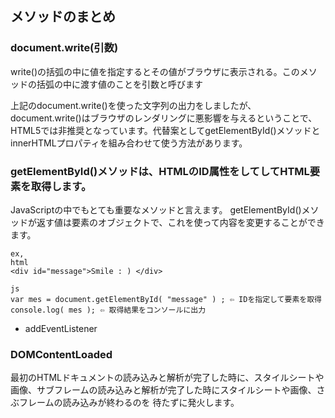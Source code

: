 

## メソッドのまとめ



### document.write(引数) 
write()の括弧の中に値を指定するとその値がブラウザに表示される。このメソッドの括弧の中に渡す値のことを引数と呼びます

上記のdocument.write()を使った文字列の出力をしましたが、document.write()はブラウザのレンダリングに悪影響を与えるということで、
HTML5では非推奨となっています。代替案としてgetElementById()メソッドとinnerHTMLプロパティを組み合わせて使う方法があります。

### getElementById()メソッドは、HTMLのID属性をしてしてHTML要素を取得します。
JavaScriptの中でもとても重要なメソッドと言えます。
getElementById()メソッドが返す値は要素のオブジェクトで、これを使って内容を変更することができます。

```
ex,
html
<div id="message">Smile : ) </div>

js
var mes = document.getElementById( "message" ) ; ⇦ IDを指定して要素を取得
console.log( mes ); ⇦ 取得結果をコンソールに出力
```


- addEventListener




### DOMContentLoaded

最初のHTMLドキュメントの読み込みと解析が完了した時に、スタイルシートや画像、サブフレームの読み込みと解析が完了した時にスタイルシートや画像、さぶフレームの読み込みが終わるのを
待たずに発火します。




